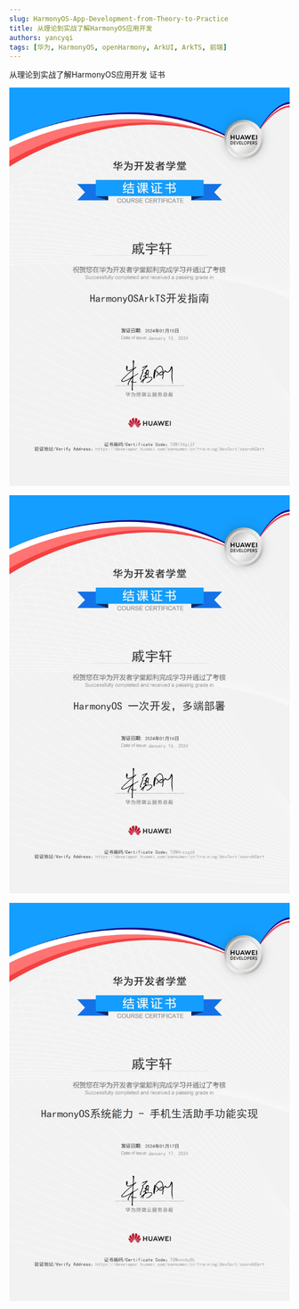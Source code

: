 ```yaml
---
slug: HarmonyOS-App-Development-from-Theory-to-Practice
title: 从理论到实战了解HarmonyOS应用开发
authors: yancyqi
tags: [华为, HarmonyOS, openHarmony, ArkUI, ArkTS, 前端]
---
```


从理论到实战了解HarmonyOS应用开发 证书

<!--truncate-->

![](./HarmonyOS-App-Development-from-Theory-to-Practice-1.png#md-h-fit)

![](./HarmonyOS-App-Development-from-Theory-to-Practice-2.png#md-h-fit)

![](./HarmonyOS-App-Development-from-Theory-to-Practice-3.png#md-h-fit)
